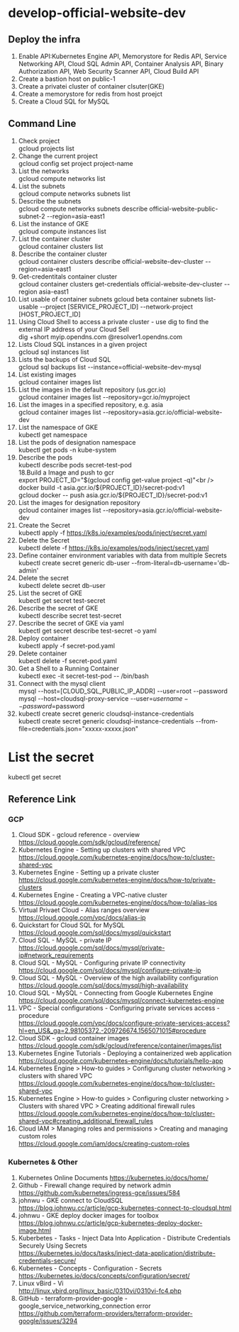 # develop-official-website-dev
## Deploy the infra
1. Enable API:Kubernetes Engine API, Memorystore for Redis API, Service Networking API, Cloud SQL Admin API, Container Analysis API, Binary Authorization API, Web Security Scanner API, Cloud Build API<br />
2. Create a bastion host on public-1<br />
3. Create a privatei cluster of container clsuter(GKE)<br />
4. Create a memorystore for redis from host proejct<br />
5. Create a Cloud SQL for MySQL<br />

## Command Line
1. Check project<br />
gcloud projects list<br />
2. Change the current project<br />
gcloud config set project project-name<br />
3. List the networks<br />
gcloud compute networks list<br />
4. List the subnets<br />
gcloud compute networks subnets list<br />
5. Describe the subnets<br />
gcloud compute networks subnets describe official-website-public-subnet-2 --region=asia-east1<br />
6. List the instance of GKE<br />
gcloud compute instances list<br />
7. List the container cluster<br /> 
gcloud container clusters list<br />
8. Describe the container cluster<br />
gcloud container clusters describe official-website-dev-cluster --region=asia-east1<br />
9. Get-credentitals container cluster<br />
gcloud container clusters get-credentials official-website-dev-cluster --region asia-east1
10. List usable of container subnets
gcloud beta container subnets list-usable --project [SERVICE_PROJECT_ID] --network-project [HOST_PROJECT_ID]
11. Using Cloud Shell to access a private cluster - use dig to find the external IP address of your Cloud Sell<br />
dig +short myip.opendns.com @resolver1.opendns.com<br />
12. Lists Cloud SQL instances in a given project<br />
gcloud sql instances list<br />
13. Lists the backups of Cloud SQL<br />
gcloud sql backups list --instance=official-website-dev-mysql<br />
14. List existing images<br />
gcloud container images list<br />
15. List the images in the default repository (us.gcr.io)<br />
gcloud container images list --repository=gcr.io/myproject<br />
16. List the images in a specified repository, e.g. asia<br />
gcloud container images list --repository=asia.gcr.io/official-website-dev<br />
17. List the namespace of GKE<br />
kubectl get namespace<br />
18. List the pods of designation namespace<br /> 
kubectl get pods -n kube-system<br />
17. Describe the pods<br />
kubectl describe pods secret-test-pod<br />
18.Build a Image and push to gcr<br />
export PROJECT_ID="$(gcloud config get-value project -q)"<br />
docker build -t asia.gcr.io/${PROJECT_ID}/secret-pod:v1<br />
gcloud docker -- push asia.gcr.io/${PROJECT_ID}/secret-pod:v1<br />
19. List the images for designation repository<br />
gcloud container images list --repository=asia.gcr.io/official-website-dev<br />
20. Create the Secret<br />
kubectl apply -f https://k8s.io/examples/pods/inject/secret.yaml<br />
21. Delete the Secret<br />
kubectl delete -f https://k8s.io/examples/pods/inject/secret.yaml<br />
22. Define container environment variables with data from multiple Secrets<br />
kubectl create secret generic db-user --from-literal=db-username='db-admin'<br />
23. Delete the secret<br />
kubectl delete secret db-user<br />
24. List the secret of GKE<br />
kubectl get secret test-secret<br />
25. Describe the secret of GKE<br />
kubectl describe secret test-secret<br />
26. Describe the secret of GKE via yaml<br />
kubectl get secret describe test-secret -o yaml<br />
27. Deploy container<br />
kubectl apply -f secret-pod.yaml<br />
28. Delete container<br />
kubectl delete -f secret-pod.yaml<br />
29. Get a Shell to a Running Container<br />
kubectl exec -it secret-test-pod -- /bin/bash<br />
30. Connect with the mysql client<br />
mysql --host=[CLOUD_SQL_PUBLIC_IP_ADDR] --user=root --password<br />
mysql --host=cloudsql-proxy-service --user=$username --password=$password<br />
31. kubectl create secret generic cloudsql-instance-credentials<br /> 
kubectl create secret generic cloudsql-instance-credentials --from-file=credentials.json="xxxxx-xxxxx.json"<br />
# List the secret<br />
kubectl get secret<br />

## Reference Link
### GCP
1. Cloud SDK - gcloud reference - overview
https://cloud.google.com/sdk/gcloud/reference/
2. Kubernetes Engine - Setting up clusters with shared VPC<br />
https://cloud.google.com/kubernetes-engine/docs/how-to/cluster-shared-vpc<br />
3. Kubernetes Engine - Setting up a private cluster<br />
https://cloud.google.com/kubernetes-engine/docs/how-to/private-clusters<br />
4. Kubernetes Engine - Creating a VPC-native cluster<br />
https://cloud.google.com/kubernetes-engine/docs/how-to/alias-ips<br />
5. Virtual Privaet Cloud - Alias ranges overview<br />
https://cloud.google.com/vpc/docs/alias-ip<br />
6. Quickstart for Cloud SQL for MySQL
https://cloud.google.com/sql/docs/mysql/quickstart
7. Cloud SQL - MySQL - private IP<br />
https://cloud.google.com/sql/docs/mysql/private-ip#network_requirements<br />
8. Cloud SQL - MySQL - Configuring private IP connectivity<br />
https://cloud.google.com/sql/docs/mysql/configure-private-ip<br />
9. Cloud SQL - MySQL - Overview of the high availability configuration<br />
https://cloud.google.com/sql/docs/mysql/high-availability<br />
10. Cloud SQL - MySQL - Connecting from Google Kubernetes Engine<br />
https://cloud.google.com/sql/docs/mysql/connect-kubernetes-engine<br />
12. VPC - Special configurations - Configuring private services access - procedure<br />
https://cloud.google.com/vpc/docs/configure-private-services-access?hl=en_US&_ga=2.98105372.-209726674.1565071015#procedure<br />
13. Cloud SDK - gcloud container images<br />
https://cloud.google.com/sdk/gcloud/reference/container/images/list<br />
14. Kubernetes Engine Tutorials - Deploying a containerized web application<br />
https://cloud.google.com/kubernetes-engine/docs/tutorials/hello-app<br />
15. Kubernetes Engine > How-to guides > Configurung cluster networking > clusters with shared VPC<br />
https://cloud.google.com/kubernetes-engine/docs/how-to/cluster-shared-vpc<br />
16. Kubernetes Engine > How-to guides > Configuring cluster networking > Clusters with shared VPC > Creating additional firewall rules<br />
https://cloud.google.com/kubernetes-engine/docs/how-to/cluster-shared-vpc#creating_additional_firewall_rules<br />
17. Cloud IAM > Managing roles and permissions > Creating and managing custom roles<br />
https://cloud.google.com/iam/docs/creating-custom-roles<br />
### Kubernetes & Other
1. Kubernetes Online Documents
https://kubernetes.io/docs/home/
2. Github - Firewall change required by network admin<br />
https://github.com/kubernetes/ingress-gce/issues/584<br />
3. johnwu - GKE connect to CloudSQL<br />
https://blog.johnwu.cc/article/gcp-kubernetes-connect-to-cloudsql.html<br />
4. johnwu - GKE deploy docker images for toolbox<br />
https://blog.johnwu.cc/article/gcp-kubernetes-deploy-docker-image.html<br />
5. Kuberbetes - Tasks - Inject Data Into Application - Distribute Credentials Securely Using Secrets<Br /> 
https://kubernetes.io/docs/tasks/inject-data-application/distribute-credentials-secure/<br />
6. Kubernetes - Concepts - Configuration - Secrets<br />
https://kubernetes.io/docs/concepts/configuration/secret/<br />
7. Linux vBird - Vi<br />
http://linux.vbird.org/linux_basic/0310vi/0310vi-fc4.php<br />
8. GitHub - terraform-provider-google - google_service_networking_connection error<br />
https://github.com/terraform-providers/terraform-provider-google/issues/3294<br />
